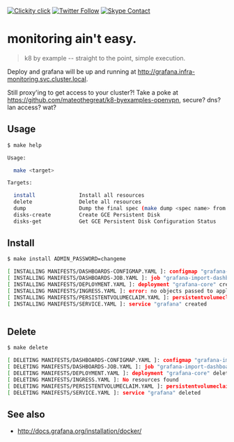 <!--
#                                 __                 __
#    __  ______  ____ ___  ____ _/ /____  ____  ____/ /
#   / / / / __ \/ __ `__ \/ __ `/ __/ _ \/ __ \/ __  /
#  / /_/ / /_/ / / / / / / /_/ / /_/  __/ /_/ / /_/ /
#  \__, /\____/_/ /_/ /_/\__,_/\__/\___/\____/\__,_/
# /____                     matthewdavis.io, holla!
#
#-->

[![Clickity click](https://img.shields.io/badge/k8s%20by%20example%20yo-limit%20time-ff69b4.svg?style=flat-square)](https://k8.matthewdavis.io)
[![Twitter Follow](https://img.shields.io/twitter/follow/yomateod.svg?label=Follow&style=flat-square)](https://twitter.com/yomateod) [![Skype Contact](https://img.shields.io/badge/skype%20id-appsoa-blue.svg?style=flat-square)](skype:appsoa?chat)

# monitoring ain't easy.

> k8 by example -- straight to the point, simple execution.

Deploy and grafana will be up and running at http://grafana.infra-monitoring.svc.cluster.local.

Still proxy'ing to get access to your cluster?!
Take a poke at https://github.com/mateothegreat/k8-byexamples-openvpn, secure? dns? lan access? wat?

## Usage

```sh
$ make help

Usage:

  make <target>

Targets:

  install              Install all resources
  delete               Delete all resources
  dump                 Dump the final spec (make dump <spec name> from the manifests dir for more)
  disks-create         Create GCE Persistent Disk
  disks-get            Get GCE Persistent Disk Configuration Status
```

## Install

```sh
$ make install ADMIN_PASSWORD=changeme

[ INSTALLING MANIFESTS/DASHBOARDS-CONFIGMAP.YAML ]: configmap "grafana-import-dashboards" created
[ INSTALLING MANIFESTS/DASHBOARDS-JOB.YAML ]: job "grafana-import-dashboards" created
[ INSTALLING MANIFESTS/DEPLOYMENT.YAML ]: deployment "grafana-core" created
[ INSTALLING MANIFESTS/INGRESS.YAML ]: error: no objects passed to apply
[ INSTALLING MANIFESTS/PERSISTENTVOLUMECLAIM.YAML ]: persistentvolumeclaim "grafana-persistent-storage" created
[ INSTALLING MANIFESTS/SERVICE.YAML ]: service "grafana" created
```

```sh

```

## Delete

```sh
$ make delete

[ DELETING MANIFESTS/DASHBOARDS-CONFIGMAP.YAML ]: configmap "grafana-import-dashboards" deleted
[ DELETING MANIFESTS/DASHBOARDS-JOB.YAML ]: job "grafana-import-dashboards" deleted
[ DELETING MANIFESTS/DEPLOYMENT.YAML ]: deployment "grafana-core" deleted
[ DELETING MANIFESTS/INGRESS.YAML ]: No resources found
[ DELETING MANIFESTS/PERSISTENTVOLUMECLAIM.YAML ]: persistentvolumeclaim "grafana-persistent-storage" deleted
[ DELETING MANIFESTS/SERVICE.YAML ]: service "grafana" deleted
```

## See also

* http://docs.grafana.org/installation/docker/
